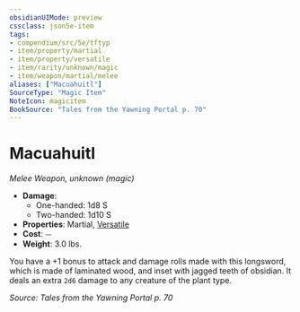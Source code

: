 ```yaml
---
obsidianUIMode: preview
cssclass: json5e-item
tags:
- compendium/src/5e/tftyp
- item/property/martial
- item/property/versatile
- item/rarity/unknown/magic
- item/weapon/martial/melee
aliases: ["Macuahuitl"]
SourceType: "Magic Item"
NoteIcon: magicitem
BookSource: "Tales from the Yawning Portal p. 70"
---
```

# Macuahuitl
*Melee Weapon, unknown (magic)*  

- **Damage**:
  - One-handed: 1d8 S
  - Two-handed: 1d10 S
- **Properties**: Martial, [Versatile](/2-Mechanics/CLI/rules/item-properties.md#Versatile)
- **Cost**: ⏤
- **Weight**: 3.0 lbs.

You have a +1 bonus to attack and damage rolls made with this longsword, which is made of laminated wood, and inset with jagged teeth of obsidian. It deals an extra `2d6` damage to any creature of the plant type.

*Source: Tales from the Yawning Portal p. 70*
